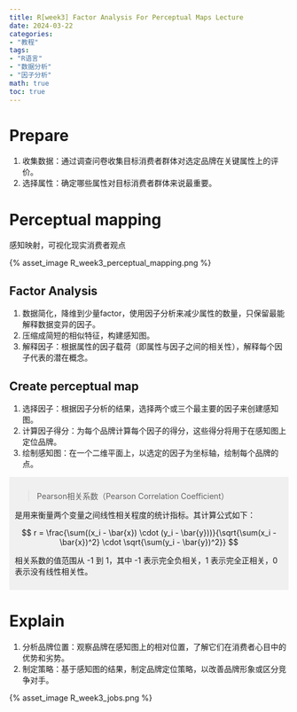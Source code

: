 ```yaml
---
title: R[week3] Factor Analysis For Perceptual Maps Lecture
date: 2024-03-22
categories:
- "教程"
tags:
- "R语言"
- "数据分析"
- "因子分析"
math: true
toc: true
---
```


# Prepare

1. 收集数据：通过调查问卷收集目标消费者群体对选定品牌在关键属性上的评价。
2. 选择属性：确定哪些属性对目标消费者群体来说最重要。

# Perceptual mapping

感知映射，可视化现实消费者观点

{% asset_image R_week3_perceptual_mapping.png %}

## Factor Analysis

1. 数据简化，降维到少量factor，使用因子分析来减少属性的数量，只保留最能解释数据变异的因子。
2. 压缩成简短的相似特征，构建感知图。
3. 解释因子：根据属性的因子载荷（即属性与因子之间的相关性），解释每个因子代表的潜在概念。

## Create perceptual map

1. 选择因子：根据因子分析的结果，选择两个或三个最主要的因子来创建感知图。
2. 计算因子得分：为每个品牌计算每个因子的得分，这些得分将用于在感知图上定位品牌。
3. 绘制感知图：在一个二维平面上，以选定的因子为坐标轴，绘制每个品牌的点。

<div style="background-color:#f0f0f0; padding:10px;">

> Pearson相关系数（Pearson Correlation Coefficient）

是用来衡量两个变量之间线性相关程度的统计指标。其计算公式如下：

$$
r = \frac{\sum((x_i - \bar{x}) \cdot (y_i - \bar{y}))}{\sqrt{\sum(x_i - \bar{x})^2} \cdot \sqrt{\sum(y_i - \bar{y})^2}}
$$

相关系数的值范围从 -1 到 1，其中 -1 表示完全负相关，1 表示完全正相关，0 表示没有线性相关性。

</div>

# Explain

1. 分析品牌位置：观察品牌在感知图上的相对位置，了解它们在消费者心目中的优势和劣势。
2. 制定策略：基于感知图的结果，制定品牌定位策略，以改善品牌形象或区分竞争对手。

{% asset_image R_week3_jobs.png %}


